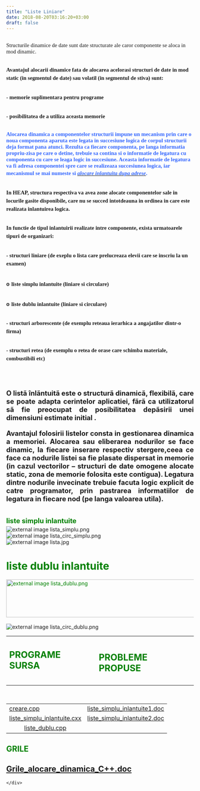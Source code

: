 ```yaml
---
title: "Liste Liniare"
date: 2018-08-20T03:16:20+03:00
draft: false
---
```


<html>
  <body>
    <div class="wiki" id="content_view" style="display: block;">
<h2 id="toc0"> </h2>
 <span style="font-family: 'Times New Roman'; font-size: 11pt;">Structurile dinamice de date sunt date structurate ale caror componente se aloca in mod dinamic.</span><br />
<h2 id="toc1"><a name="x-Avantajul alocarii dinamice fata de alocarea acelorasi structuri de date in mod static (in segmentul de date) sau volatil (in segmentul de stiva) sunt:"></a><span style="font-family: 'Times New Roman'; font-size: 11pt; line-height: 1.5;">Avantajul alocarii dinamice fata de alocarea acelorasi structuri de date in mod static (in segmentul de date) sau volatil (in segmentul de stiva) sunt:</span></h2>
 <h2 id="toc2"><a name="x-- memorie suplimentara pentru programe"></a><span style="font-family: 'Times New Roman'; font-size: 11pt; line-height: 1.5;">- memorie suplimentara pentru programe</span></h2>
 <h2 id="toc3"><a name="x-- posibilitatea de a utiliza aceasta memorie"></a><span style="font-family: 'Times New Roman'; font-size: 11pt; line-height: 1.5;">- posibilitatea de a utiliza aceasta memorie</span></h2>
 <h2 id="toc4"><a name="x-Alocarea dinamica a componentelor structurii impune un mecanism prin care o noua componenta aparuta este legata in succesiune logica de corpul structurii deja format pana atunci. Rezulta ca fiecare componenta, pe langa informatia propriu-zisa pe care o detine, trebuie sa contina si o informatie de legatura cu componenta cu care se leaga logic in succesiune. Aceasta informatie de legatura va fi adresa componentei spre care se realizeaza succesiunea logica, iar mecanismul se mai numeste si alocare inlantuita dupa adrese."></a><span style="color: #3366ff; font-family: 'Times New Roman'; font-size: 11pt;">Alocarea dinamica a componentelor structurii impune un mecanism prin care o noua componenta aparuta este legata in succesiune logica de corpul structurii deja format pana atunci. Rezulta ca fiecare componenta, pe langa informatia propriu-zisa pe care o detine, trebuie sa contina si o informatie de legatura cu componenta cu care se leaga logic in succesiune. Aceasta informatie de legatura va fi adresa componentei spre care se realizeaza succesiunea logica, iar mecanismul se mai numeste si </span><em><span style="font-family: Arial; font-size: medium; line-height: 1.5;"><u><span style="color: #3366ff; font-family: 'Times New Roman'; font-size: 11pt;">alocare inlantuita dupa adrese</span></u></span></em><span style="color: #3366ff; font-family: 'Times New Roman'; font-size: 11pt;">.</span></h2>
 <h2 id="toc5"><a name="x-In HEAP, structura respectiva va avea zone alocate componentelor sale in locurile gasite disponibile, care nu se succed intotdeauna in ordinea in care este realizata inlantuirea logica."></a><span style="font-family: 'Times New Roman'; font-size: 11pt; line-height: 1.5;">In HEAP, structura respectiva va avea zone alocate componentelor sale in locurile gasite disponibile, care nu se succed intotdeauna in ordinea in care este realizata inlantuirea logica.</span></h2>
 <h2 id="toc6"><a name="x-In functie de tipul inlantuirii realizate intre componente, exista urmatoarele tipuri de organizari:"></a><span style="font-family: 'Times New Roman'; font-size: 11pt; line-height: 1.5;">In functie de tipul inlantuirii realizate intre componente, exista urmatoarele tipuri de organizari:</span></h2>
 <h2 id="toc7"><a name="x-- structuri liniare (de exeplu o lista care prelucreaza elevii care se inscriu la un examen)"></a><span style="font-family: 'Times New Roman'; font-size: 11pt; line-height: 1.5;">- structuri liniare (de exeplu o lista care prelucreaza elevii care se inscriu la un examen)</span></h2>
 <h2 id="toc8"><a name="x-o liste simplu inlantuite (liniare si circulare)"></a><span style="font-family: 'Courier New'; font-size: 11pt;">o</span> <span style="font-family: 'Times New Roman'; font-size: 11pt;">liste simplu inlantuite (liniare si circulare)</span></h2>
 <h2 id="toc9"><a name="x-o liste dublu inlantuite (liniare si circulare)"></a><span style="font-family: 'Courier New'; font-size: 11pt;">o</span> <span style="font-family: 'Times New Roman'; font-size: 11pt;">liste dublu inlantuite (liniare si circulare)</span></h2>
 <h2 id="toc10"><a name="x-- structuri arborescente (de exemplu reteaua ierarhica a angajatilor dintr-o firma)"></a><span style="font-family: 'Times New Roman'; font-size: 11pt; line-height: 1.5;">- structuri arborescente (de exemplu reteaua ierarhica a angajatilor dintr-o firma)</span></h2>
 <h2 id="toc11"><a name="x-- structuri retea (de exemplu o retea de orase care schimba materiale, combustibili etc)"></a><span style="font-family: 'Times New Roman'; font-size: 11pt; line-height: 1.5;">- structuri retea (de exemplu o retea de orase care schimba materiale, combustibili etc)</span></h2>
 <br />
<span style="display: block; text-align: justify;"><br />
<h4 id="toc12"><a name="x-- structuri retea (de exemplu o retea de orase care schimba materiale, combustibili etc)--O listã înlãntuitã este o structurã dinamicã, flexibilã, care se poate adapta cerintelor aplicatiei, fãrã ca utilizatorul sã fie preocupat de posibilitatea depãsirii unei dimensiuni estimate initial ."></a><span style="font-size: 130%;">O listã înlãntuitã este o structurã dinamicã, flexibilã, care se poate adapta cerintelor aplicatiei, fãrã ca utilizatorul sã fie preocupat de posibilitatea depãsirii unei dimensiuni estimate initial .</span></h4>
 <h4 id="toc13"><a name="x-- structuri retea (de exemplu o retea de orase care schimba materiale, combustibili etc)--Avantajul folosirii listelor consta in gestionarea dinamica a memoriei. Alocarea sau eliberarea nodurilor se face dinamic, la fiecare inserare respectiv stergere,ceea ce face ca nodurile listei sa fie plasate dispersat in memorie (in cazul vectorilor – structuri de date omogene alocate static, zona de memorie folosita este contigua). Legatura dintre nodurile invecinate trebuie facuta logic explicit de catre programator, prin pastrarea informatiilor de legatura in fiecare nod (pe langa valoarea utila)."></a><span style="font-size: 130%;">Avantajul folosirii listelor consta in gestionarea dinamica a memoriei. Alocarea sau eliberarea nodurilor se face dinamic, la fiecare inserare respectiv stergere,ceea ce face ca nodurile listei sa fie plasate dispersat in memorie (in cazul vectorilor – structuri de date omogene alocate static, zona de memorie folosita este contigua). Legatura dintre nodurile invecinate trebuie facuta logic explicit de catre programator, prin pastrarea informatiilor de legatura in fiecare nod (pe langa valoarea utila).</span></h4>
 </span><br />
<span style="color: #008000; font-size: 1.3em; line-height: 1.5;"><strong>liste simplu inlantuite</strong></span><br />
<img src="http://ocw.cs.pub.ro/courses/_media/sd-ca/playground/lista_simplu.png" alt="external image lista_simplu.png" title="external image lista_simplu.png" /><br />
<img src="http://ocw.cs.pub.ro/courses/_media/sd-ca/playground/lista_circ_simplu.png" alt="external image lista_circ_simplu.png" title="external image lista_circ_simplu.png" /><br />
<img src="http://andreidiaconeasa.site90.com/imagini/lista.jpg" alt="external image lista.jpg" title="external image lista.jpg" /><br />
<h1 id="toc14"><a name="liste dublu inlantuite"></a><span style="color: #008000;">liste dublu inlantuite</span></h1>
 <span style="color: #008000;"><img src="http://ocw.cs.pub.ro/courses/_media/sd-ca/playground/lista_dublu.png" alt="external image lista_dublu.png" title="external image lista_dublu.png" style="height: 102px; width: 800px;" /></span><br />
<br />
<img src="http://ocw.cs.pub.ro/courses/_media/sd-ca/playground/lista_circ_dublu.png" alt="external image lista_circ_dublu.png" title="external image lista_circ_dublu.png" /><br />


<table class="wiki_table">
    <tr>
        <td><h2 id="toc15"><a name="liste dublu inlantuite-PROGRAME SURSA"></a><span style="color: #008000;">PROGRAME SURSA</span></h2>
 <h2 id="toc16"> </h2>
</td>
        <td><h2 id="toc17"><a name="liste dublu inlantuite-PROBLEME PROPUSE"></a><span style="color: #008000;">PROBLEME PROPUSE</span></h2>
</td>
    </tr>
</table>

<br />


<table class="wiki_table">
    <tr>
        <td><a href="/files/creare.cpp">creare.cpp</a><br />
</td>
        <td><a href="/files/liste_simplu_inlantuite1.doc">liste_simplu_inlantuite1.doc</a><br />
</td>
    </tr>
    <tr>
        <td><a href="/files/liste_simplu_inlantuite.cxx">liste_simplu_inlantuite.cxx</a><br />
</td>
        <td><a href="/files/liste_simplu_inlantuite2.doc">liste_simplu_inlantuite2.doc</a><br />
</td>
    </tr>
    <tr>
        <td style="text-align: center;"><a href="/files/liste_dublu.cpp">liste_dublu.cpp</a><br />
</td>
        <td><br />
</td>
    </tr>
</table>

<h2 id="toc18"><a name="liste dublu inlantuite-GRILE"></a><span style="color: #008000;">GRILE</span></h2>
 <h2 id="toc19"><a name="liste dublu inlantuite-file:Grile_alocare_dinamica_C++.doc"></a><a href="/files/Grile_alocare_dinamica_C%2B%2B.doc">Grile_alocare_dinamica_C++.doc</a></h2>

    </div>
  </body>
</html>